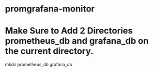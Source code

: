 # promgrafana-monitor

# Make Sure to Add 2 Directories prometheus_db and grafana_db on the current directory.

mkdir prometheus_db grafana_db
